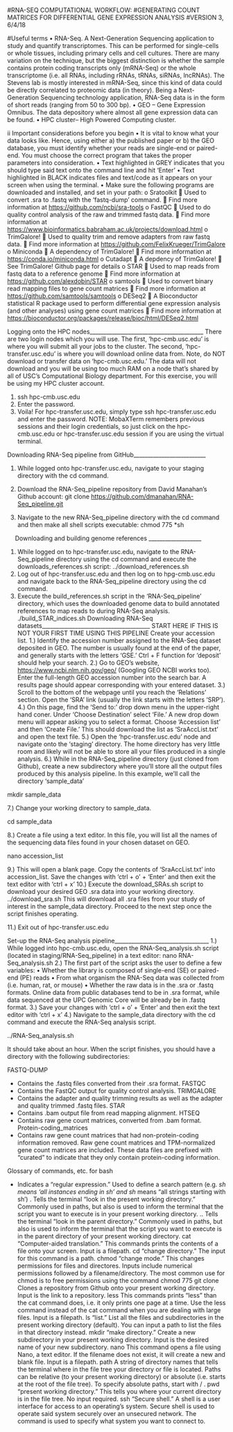 #RNA-SEQ COMPUTATIONAL WORKFLOW:
#GENERATING COUNT MATRICES FOR DIFFERENTIAL GENE EXPRESSION ANALYSIS
#VERSION 3, 6/4/18

#Useful terms
•	RNA-Seq.  A Next-Generation Sequencing application to study and quantify transcriptomes.  This can be performed for single-cells or whole tissues, including primary cells and cell cultures.  There are many variation on the technique, but the biggest distinction is whether the sample contains protein coding transcripts only (mRNA-Seq) or the whole transcriptome (i.e. all RNAs, including rRNAs, tRNAs, siRNAs, lncRNAs).  The Stevens lab is mostly interested in mRNA-Seq, since this kind of data could be directly correlated to proteomic data (in theory).  Being a Next-Generation Sequencing technology application, RNA-Seq data is in the form of short reads (ranging from 50 to 300 bp).
•	GEO – Gene Expression Omnibus.  The data depository where almost all gene expression data can be found.
•	HPC cluster– High Powered Computing cluster.

ii	Important considerations before you begin
•	It is vital to know what your data looks like.  Hence, using either a) the published paper or b) the GEO database, you must identify whether your reads are single-end or paired-end.  You must choose the correct program that takes the proper parameters into consideration.
•	Text highlighted in GREY indicates that you should type said text onto the command line and hit ‘Enter’
•	Text highlighted in BLACK indicates files and text/code as it appears on your screen when using the terminal.
•	Make sure the following programs are downloaded and installed, and set in your path:
o	Sratoolkit
	Used to convert .sra to .fastq with the ‘fastq-dump’ command.
	Find more information at https://github.com/ncbi/sra-tools
o	FastQC
	Used to do quality control analysis of the raw and trimmed fastq data.
	Find more information at https://www.bioinformatics.babraham.ac.uk/projects/download.html
o	TrimGalore!
	Used to quality trim and remove adapters from raw fastq data.
	Find more information at https://github.com/FelixKrueger/TrimGalore
o	Miniconda
	A dependency of TrimGalore!
	Find more information at https://conda.io/miniconda.html
o	Cutadapt
	A depdency of TrimGalore!
	See TrimGalore! Github page for details
o	STAR
	Used to map reads from fastq data to a reference genome
	Find more information at https://github.com/alexdobin/STAR
o	samtools
	Used to convert binary read mapping files to gene count matrices
	Find more information at https://github.com/samtools/samtools
o	DESeq2
	A Bioconductor statistical R package used to perform differential gene expression analysis (and other analyses) using gene count matrices
	Find more information at https://bioconductor.org/packages/release/bioc/html/DESeq2.html

Logging onto the HPC nodes_________________________________________
There are two login nodes which you will use.  The first, ‘hpc-cmb.usc.edu’ is where you will submit all your jobs to the cluster.  The second, ‘hpc-transfer.usc.edu’ is where you will download online data from.  Note, do NOT download or transfer data on ‘hpc-cmb.usc.edu.’  The data will not download and you will be using too much RAM on a node that’s shared by all of USC’s Computational Biology department.  For this exercise, you will be using my HPC cluster account.
1)	 ssh hpc-cmb.usc.edu
2)	Enter the password.
3)	Voila!  For hpc-transfer.usc.edu, simply type
ssh hpc-transfer.usc.edu
and enter the password.
NOTE: MobaXTerm remembers previous sessions and their login credentials, so just click on the hpc-cmb.usc.edu or hpc-transfer.usc.edu session if you are using the virtual terminal.

Downloading RNA-Seq pipeline from GitHub__________________________

1)	While logged onto hpc-transfer.usc.edu, navigate to your staging directory with the cd command.
2)	Download the RNA-Seq_pipeline repository from David Manahan’s Github account:
git clone https://github.com/dmanahan/RNA-Seq_pipeline.git

3)	Navigate to the new RNA-Seq_pipeline directory with the cd command and then make all shell scripts executable:
chmod 775 *sh

 
Downloading and building genome references 		___________________
1)	While logged on to hpc-transfer.usc.edu, navigate to the RNA-Seq_pipeline directory using the cd command and execute the downloads_references.sh script:
../download_references.sh
2)	Log out of hpc-transfer.usc.edu and then log on to hpg-cmb.usc.edu and navigate back to the RNA-Seq_pipeline directory using the cd command. 
3)	Execute the build_references.sh script in the ‘RNA-Seq_pipeline’ directory, which uses the downloaded genome data to build annotated references to map reads to during RNA-Seq analysis.
./build_STAR_indices.sh
Downloading RNA-Seq datasets_______________________________________
START HERE IF THIS IS NOT YOUR FIRST TIME USING THIS PIPELINE
Create your accession list.
1.)	Identify the accession number assigned to the RNA-Seq dataset deposited in GEO.  The number is usually found at the end of the paper, and generally starts with the letters ‘GSE.’  Ctrl + F function for ‘deposit’ should help your search.
2.)	Go to GEO’s website, https://www.ncbi.nlm.nih.gov/geo/ (Googling GEO NCBI works too).  Enter the full-length GEO accession number into the search bar.  A results page should appear corresponding with your entered dataset.
3.)	Scroll to the bottom of the webpage until you reach the ‘Relations’ section.  Open the ‘SRA’ link (usually the link starts with the letters ‘SRP’).
4.)	On this page, find the ‘Send to:’ drop down menu in the upper-right hand coner.   Under ‘Choose Destination’ select ‘File.’  A new drop down menu will appear asking you to select a format.  Choose ‘Accession list’ and then ‘Create File.’  This should download the list as ‘SraAccList.txt’ and open the text file.
5.)	Open the ‘hpc-transfer.usc.edu’ node and navigate onto the ‘staging’ directory.  The home directory has very little room and likely will not be able to store all your files produced in a single analysis.
6.)	While in the RNA-Seq_pipeline directory (just cloned from Github), create a new subdirectory where you’ll store all the output files produced by this analysis pipeline.  In this example, we’ll call the directory ‘sample_data’

mkdir sample_data

7.)	Change your working directory to sample_data.

cd sample_data

8.)	Create a file using a text editor.  In this file, you will list all the names of the sequencing data files found in your chosen dataset on GEO.

nano accession_list

9.)	 This will open a blank page.  Copy the contents of ‘SraAccList.txt’ into accession_list.  Save the changes with ‘ctrl + o’ + ‘Enter’ and then exit the text editor with ‘ctrl + x’
10.)	 Execute the download_SRAs.sh script to download your desired GEO .sra data into your working directory.
../download_sra.sh
This will download all .sra files from your study of interest in the sample_data directory.  Proceed to the next step once the script finishes operating.

11.)	 Exit out of hpc-transfer.usc.edu

Set-up the RNA-Seq analysis pipeline__________________________________
1.)	While logged into hpc-cmb.usc.edu, open the RNA-Seq_analysis.sh script (located in staging/RNA-Seq_pipeline) in a text editor:
nano RNA-Seq_analysis.sh
2.)	The first part of the script asks the user to define a few variables:
•	Whether the library is composed of single-end (SE) or paired-end (PE) reads
•	From what organism the RNA-Seq data was collected from (i.e. human, rat, or mouse)
•	Whether the raw data is in the .sra or .fastq formats.  Online data from public databases tend to be in .sra format, while data sequenced at the UPC Genomic Core will be already be in .fastq format.
3.)	Save your changes with ‘ctrl + o’ + ‘Enter’ and then exit the text editor with ‘ctrl + x’
4.)	Navigate to the sample_data directory with the cd command and execute the RNA-Seq analysis script.  

../RNA-Seq_analysis.sh

It should take about an hour.  When the script finishes, you should have a directory with the following subdirectories:

FASTQ-DUMP
-	Contains the .fastq files converted from their .sra format.
FASTQC
-	Contains the FastQC output for quality control analysis.
TRIMGALORE
-	Contains the adapter and quality trimming results as well as the adapter and quality trimmed .fastq files.
STAR
-	Contains .bam output file from read mapping alignment.
HTSEQ
-	Contains raw gene count matrices, converted from .bam format.
Protein-coding_matrices
-	Contains raw gene count matrices that had non-protein-coding information removed.  Raw gene count matrices and TPM-normalized gene count matrices are included.  These data files are prefixed with “curated” to indicate that they only contain protein-coding information.


Glossary of commands, etc. for bash
*	Indicates a “regular expression.”  Used to define a search pattern (e.g. *sh means ‘all instances ending in sh’ and sh* means “all strings starting with sh’)
.	Tells the terminal “look in the present working directory.”  Commonly used in paths, but also is used to inform the terminal that the script you want to execute is in your present working directory.
..	Tells the terminal “look in the parent directory.”  Commonly used in paths, but also is used to inform the terminal that the script you want to execute is in the parent directory of your present working directory.
cat	“Computer-aided translation.”  This commands prints the contents of a file onto your screen.  Input is a filepath.
cd		“change directory.”  The input for this command is a path.
chmod	“change mode.” This changes permissions for files and directores.  Inputs include numerical permissions followed by a filename/directory.  The most common use for chmod is to free permissions using the command chmod 775 <filepath>
git clone	Clones a repository from Github onto your present working directory.  Input is the link to a repository.
less	This commands prints “less” than the cat command does, i.e. it only prints one page at a time.  Use the less command instead of the cat command when you are dealing with large files.  Input is a filepath.
ls	“list.”  List all the files and subdirectories in the present working directory (default).  You can input a path to list the files in that directory instead.
mkdir	“make directory.”  Create a new subdirectory in your present working directory.  Input is the desired name of your new subdirectory.
nano	This command opens a file using Nano, a text editor.  If the filename does not exist, it will create a new and blank file.  Input is a filepath.
path	A string of directory names that tells the terminal where in the file tree your directory or file is located.  Paths can be relative (to your present working directory) or absolute (i.e. starts at the root of the file tree).  To specify absolute paths, start with / .
pwd	“present working directory.”  This tells you where your current directory is in the file tree.  No input required.
ssh	“Secure shell.”  A shell is a user interface for access to an operating’s system.  Secure shell is used to operate said system securely over an unsecured network.  The command is used to specify what system you want to connect to.
